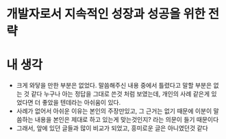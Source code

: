 # 개발자로서 지속적인 성장과 성공을 위한 전략

# 내 생각

- 크게 와닿을 만한 부분은 없었다. 말씀해주신 내용 중에서 틀렸다고 말할 부분은 없는 것 같다 누구나 아는 정답을 그대로 쓴것 처럼 보였는데, 개인의 사례 같은게 있었다면 더 좋았을 텐데라는 아쉬움이 있다.
- 사례가 없어서 아쉬운 이유는 본인의 주장만있고, 그 근거는 없기 때문에 이분이 말씀하는 내용을 본인은 제대로 하고 있는게 맞는것인지? 라는 의문이 들기 때문이다
- 그래서, 앞에 있던 글들과 많이 비교가 되었고, 흥미로운 글은 아니였던것 같다